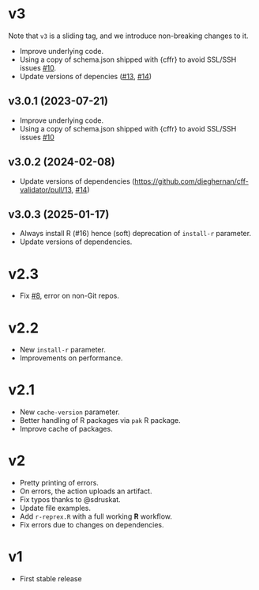 # v3

Note that `v3` is a sliding tag, and we introduce non-breaking changes to it.

-   Improve underlying code.
-   Using a copy of schema.json shipped with {cffr} to avoid SSL/SSH issues
    [#10](https://github.com/dieghernan/cff-validator/issues/10).
-   Update versions of depencies
    ([#13](https://github.com/dieghernan/cff-validator/pull/13),
    [#14](https://github.com/dieghernan/cff-validator/pull/14))

## v3.0.1 (2023-07-21)

-   Improve underlying code.
-   Using a copy of schema.json shipped with {cffr} to avoid SSL/SSH issues
    [#10](https://github.com/dieghernan/cff-validator/issues/10)

## v3.0.2 (2024-02-08)

-   Update versions of dependencies
    (<https://github.com/dieghernan/cff-validator/pull/13>,
    [#14](https://github.com/dieghernan/cff-validator/pull/14))

## v3.0.3 (2025-01-17)

-   Always install R (#16) hence (soft) deprecation of `install-r` parameter.
-   Update versions of dependencies.

# v2.3

-   Fix [#8](https://github.com/dieghernan/cff-validator/issues/8), error on
    non-Git repos.

# v2.2

-   New `install-r` parameter.
-   Improvements on performance.

# v2.1

-   New `cache-version` parameter.
-   Better handling of R packages via `pak` R package.
-   Improve cache of packages.

# v2

-   Pretty printing of errors.
-   On errors, the action uploads an artifact.
-   Fix typos thanks to @sdruskat.
-   Update file examples.
-   Add `r-reprex.R` with a full working **R** workflow.
-   Fix errors due to changes on dependencies.

# v1

-   First stable release

